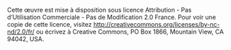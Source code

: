Cette œuvre est mise à disposition sous licence Attribution - Pas d’Utilisation Commerciale - Pas de Modification 2.0 France. Pour voir une copie de cette licence, visitez http://creativecommons.org/licenses/by-nc-nd/2.0/fr/ ou écrivez à Creative Commons, PO Box 1866, Mountain View, CA 94042, USA.
